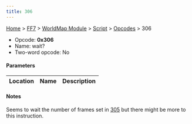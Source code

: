 ```yaml
---
title: 306
---
```


[Home](Main%20Page.md) > [FF7](FF7.md) > [WorldMap Module](FF7/WorldMap%20Module.md) > [Script](FF7/WorldMap%20Module/Script.md) > [Opcodes](FF7/WorldMap%20Module/Script/Opcodes.md) > 306

-   Opcode: **0x306**
-   Name: wait?
-   Two-word opcode: No

#### Parameters

| Location | Name | Description |
|:--------:|:----:|:-----------:|

#### Notes

Seems to wait the number of frames set in [305][] but there might be
more to this instruction.

  [305]: ../../../WorldMap%20Module/Script/Opcodes/305.md "wikilink"
